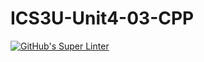 # ICS3U-Unit4-03-CPP

[![GitHub's Super Linter](https://github.com/Andrew-Ten-Den/ICS3U-Unit4-03-CPP/workflows/GitHub's%20Super%20Linter/badge.svg)](https://github.com/Andrew-Ten-Den/ICS3U-Unit4-03-CPP/actions)

